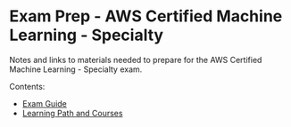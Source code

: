 # Exam Prep - AWS Certified Machine Learning - Specialty

Notes and links to materials needed to prepare for the AWS Certified Machine Learning - Specialty exam.

Contents:

* [Exam Guide](https://d1.awsstatic.com/training-and-certification/machinelearning/AWS%20Certified%20Machine%20Learning%20-%20Specialty_Exam%20Guide_v1.1_FINAL.pdf)
* [Learning Path and Courses](./learning-path-and-courses.md)